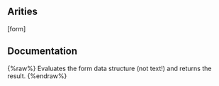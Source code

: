 ## Arities
[form]

## Documentation
{%raw%}
Evaluates the form data structure (not text!) and returns the result.
{%endraw%}
